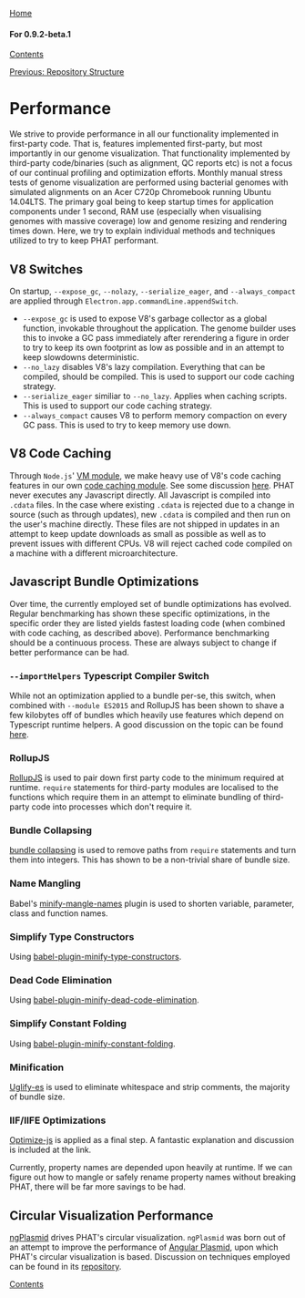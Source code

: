 [Home](https://chgibb.github.io/PHATDocs/)

#### For 0.9.2-beta.1
[Contents](https://chgibb.github.io/PHATDocs/docs/releases/0.9.2-beta.1/home)

[Previous: Repository Structure](https://chgibb.github.io/PHATDocs/docs/releases/0.9.2-beta.1/repoStructure)

# Performance
We strive to provide performance in all our functionality implemented in first-party code. That is, features implemented first-party, but most importantly in our genome visualization. That functionality implemented by third-party code/binaries (such as alignment, QC reports etc) is not a focus of our continual profiling and optimization efforts. Monthly manual stress tests of genome visualization are performed using bacterial genomes with simulated alignments on an Acer C720p Chromebook running Ubuntu 14.04LTS. The primary goal being to keep startup times for application components under 1 second, RAM use (especially when visualising genomes with massive coverage) low and genome resizing and rendering times down. Here, we try to explain individual methods and techniques utilized to try to keep PHAT performant.

## V8 Switches
On startup, ```--expose_gc```, ```--nolazy```, ```--serialize_eager```, and ```--always_compact``` are applied through ```Electron.app.commandLine.appendSwitch```.
- ```--expose_gc``` is used to expose V8's garbage collector as a global function, invokable throughout the application. The genome builder uses this to invoke a GC pass immediately after rerendering a figure in order to try to keep its own footprint as low as possible and in an attempt to keep slowdowns deterministic.
- ```--no_lazy``` disables V8's lazy compilation. Everything that can be compiled, should be compiled. This is used to support our code caching strategy.
- ```--serialize_eager``` similiar to ```--no_lazy```. Applies when caching scripts. This is used to support our code caching strategy.
- ```--always_compact``` causes V8 to perform memory compaction on every GC pass. This is used to try to keep memory use down.

## V8 Code Caching
Through ```Node.js```' [VM module](https://nodejs.org/api/vm.html), we make heavy use of V8's code caching features in our own [code caching module](https://github.com/chgibb/PHAT/blob/0.9.2-beta.1/src/req/bootStrapCodeCache.ts). See some discussion [here](https://v8project.blogspot.ca/2015/07/code-caching.html). PHAT never executes any Javascript directly. All Javascript is compiled into ```.cdata``` files. In the case where existing ```.cdata``` is rejected due to a change in source (such as through updates), new ```.cdata``` is compiled and then run on the user's machine directly. These files are not shipped in updates in an attempt to keep update downloads as small as possible as well as to prevent issues with different CPUs. V8 will reject cached code compiled on a machine with a different microarchitecture.
## Javascript Bundle Optimizations
Over time, the currently employed set of bundle optimizations has evolved. Regular benchmarking has shown these specific optimizations, in the specific order they are listed yields fastest loading code (when combined with code caching, as described above). Performance benchmarking should be a continuous process. These are always subject to change if better performance can be had.

### ```--importHelpers``` Typescript Compiler Switch
While not an optimization applied to a bundle per-se, this switch, when combined with ```--module ES2015``` and RollupJS has been shown to shave a few kilobytes off of bundles which heavily use features which depend on Typescript runtime helpers. A good discussion on the topic can be found [here](https://blog.mariusschulz.com/2016/12/16/typescript-2-1-external-helpers-library).

### RollupJS
[RollupJS](https://github.com/rollup/rollup) is used to pair down first party code to the minimum required at runtime. ```require``` statements for third-party modules are localised to the functions which require them in an attempt to eliminate bundling of third-party code into processes which don't require it.

### Bundle Collapsing
[bundle collapsing](https://github.com/substack/bundle-collapser) is used to remove paths from ```require``` statements and turn them into integers. This has shown to be a non-trivial share of bundle size.

### Name Mangling
Babel's [minify-mangle-names](https://babeljs.io/docs/en/babel-plugin-minify-mangle-names/) plugin is used to shorten variable, parameter, class and function names.

### Simplify Type Constructors
Using [babel-plugin-minify-type-constructors](https://github.com/babel/minify/tree/master/packages/babel-plugin-minify-type-constructors).

### Dead Code Elimination
Using [babel-plugin-minify-dead-code-elimination](https://github.com/babel/minify/tree/master/packages/babel-plugin-minify-dead-code-elimination).

### Simplify Constant Folding
Using [babel-plugin-minify-constant-folding](https://github.com/babel/minify/tree/master/packages/babel-plugin-minify-constant-folding).

### Minification
[Uglify-es](https://www.npmjs.com/package/uglify-es) is used to eliminate whitespace and strip comments, the majority of bundle size.

### IIF/IIFE Optimizations
[Optimize-js](https://github.com/nolanlawson/optimize-js) is applied as a final step. A fantastic explanation and discussion is included at the link.

Currently, property names are depended upon heavily at runtime. If we can figure out how to mangle or safely rename property names without breaking PHAT, there will be far more savings to be had.

## Circular Visualization Performance
[ngPlasmid](https://github.com/chgibb/ngPlasmid) drives PHAT's circular visualization. ```ngPlasmid``` was born out of an attempt to improve the performance of [Angular Plasmid](https://github.com/vixis/angularplasmid), upon which PHAT's circular visualization is based. Discussion on techniques employed can be found in its [repository](https://github.com/chgibb/ngPlasmid).

[Contents](https://chgibb.github.io/PHATDocs/docs/releases/0.9.2-beta.1/home)